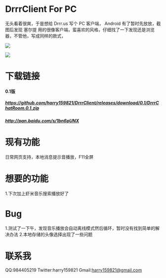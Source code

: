 # DrrrClient For PC

无头看着很爽，于是想给 Drrr.us 写个 PC 客户端， Android 有了暂时先放放，截图后发现 塞尔提 用的很像客户端，蛮喜欢的风格，仔细找了一下发现还是浏览器，不管他，写成同样的款式， 


![](https://github.com/harry159821/DrrrClient/raw/master/Shot/drrrPC2.png)

![](https://github.com/harry159821/DrrrClient/raw/master/Shot/drrrPC3.png)

# 下载链接
#### 0.1版
##### https://github.com/harry159821/DrrrClient/releases/download/0.1/DrrrChatRoom.0.1.zip
##### http://pan.baidu.com/s/1bn6pUNX

# 现有功能
日常网页支持，本地消息提示音播放，F11全屏

# 想要的功能
1.下次加上虾米音乐搜索播放好了

# Bug
1.测试了一下午，发现音乐播放会自动离线模式然后循环，暂时没有找到简单的解决办法
2.本地存储的头像选择出现了一些问题

# 联系我
QQ:984405219
Twitter:harry159821
Gmail:harry159821@gmail.com
